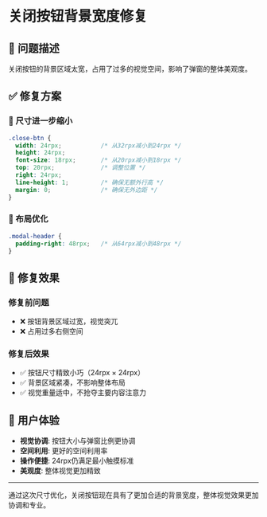 # 关闭按钮背景宽度修复

## 🎯 问题描述
关闭按钮的背景区域太宽，占用了过多的视觉空间，影响了弹窗的整体美观度。

## ✅ 修复方案

### 📐 尺寸进一步缩小
```css
.close-btn {
  width: 24rpx;           /* 从32rpx减小到24rpx */
  height: 24rpx;
  font-size: 18rpx;       /* 从20rpx减小到18rpx */
  top: 20rpx;             /* 调整位置 */
  right: 24rpx;
  line-height: 1;         /* 确保无额外行高 */
  margin: 0;              /* 确保无外边距 */
}
```

### 🎨 布局优化
```css
.modal-header {
  padding-right: 48rpx;   /* 从64rpx减小到48rpx */
}
```

## 🎯 修复效果

### 修复前问题
- ❌ 按钮背景区域过宽，视觉突兀
- ❌ 占用过多右侧空间

### 修复后效果
- ✅ 按钮尺寸精致小巧（24rpx × 24rpx）
- ✅ 背景区域紧凑，不影响整体布局
- ✅ 视觉重量适中，不抢夺主要内容注意力

## 📱 用户体验
- **视觉协调**: 按钮大小与弹窗比例更协调
- **空间利用**: 更好的空间利用率
- **操作便捷**: 24rpx仍满足最小触摸标准
- **美观度**: 整体视觉更加精致

---

通过这次尺寸优化，关闭按钮现在具有了更加合适的背景宽度，整体视觉效果更加协调和专业。

